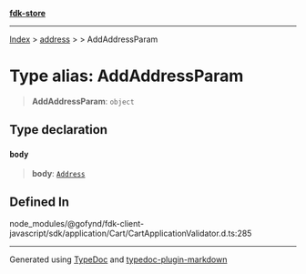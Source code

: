 [**fdk-store**](../../../README.md)
***

[Index](../../../API.md) > [address](../../README.md) > [<internal>](../README.md) > AddAddressParam

# Type alias: AddAddressParam

> **AddAddressParam**: `object`

## Type declaration

### `body`

> **body**: [`Address`](type-alias.Address.md)

## Defined In

node\_modules/@gofynd/fdk-client-javascript/sdk/application/Cart/CartApplicationValidator.d.ts:285

***
Generated using [TypeDoc](https://typedoc.org/) and [typedoc-plugin-markdown](https://www.npmjs.com/package/typedoc-plugin-markdown)
